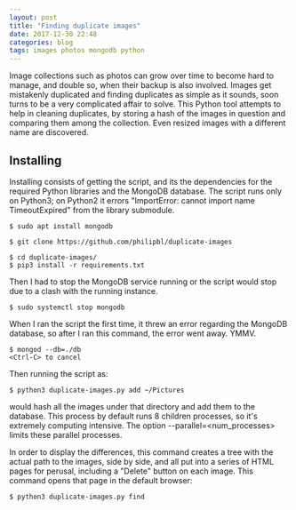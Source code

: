 ```yaml
---
layout: post
title: "Finding duplicate images"
date: 2017-12-30 22:48
categories: blog
tags: images photos mongodb python
---
```


Image collections such as photos can grow over time to become hard to manage, and double so, when their backup is also involved. Images get mistakenly duplicated and finding duplicates as simple as it sounds, soon turns to be a very complicated affair to solve. This Python tool attempts to help in cleaning duplicates, by storing a hash of the images in question and comparing them among the collection. Even resized images with a different name are discovered.

Installing
----------

Installing consists of getting the script, and its the dependencies for the required Python libraries and the MongoDB database. The script runs only on Python3; on Python2 it errors "ImportError: cannot import name TimeoutExpired" from the library submodule.

    $ sudo apt install mongodb

    $ git clone https://github.com/philipbl/duplicate-images

    $ cd duplicate-images/
    $ pip3 install -r requirements.txt

Then I had to stop the MongoDB service running or the script would stop due to a clash with the running instance.

    $ sudo systemctl stop mongodb

When I ran the script the first time, it threw an error regarding the MongoDB database, so after I ran this command, the error went away. YMMV.

    $ mongod --db=./db
    <Ctrl-C> to cancel

Then running the script as:

    $ python3 duplicate-images.py add ~/Pictures

would hash all the images under that directory and add them to the database. This process by default runs 8 children processes, so it's extremely computing intensive. The option --parallel=<num_processes> limits these parallel processes.

In order to display the differences, this command creates a tree with the actual path to the images, side by side, and all put into a series of HTML pages for perusal, including a "Delete" button on each image. This command opens that page in the default browser:

    $ python3 duplicate-images.py find
  
